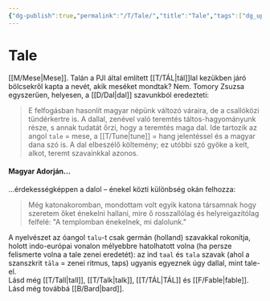 ```yaml
---
{"dg-publish":true,"permalink":"/T/Tale/","title":"Tale","tags":["dg_uploaded"],"created":"2023-10-25T05:22","updated":"2023-11-02T04:41"}
---
```



# Tale

[[M/Mese\|Mese]]. Talán a PJI által említett [[T/TÁL\|tál]]lal kezükben járó bölcsekről kapta a nevét, akik meséket mondtak? Nem.
Tomory Zsuzsa egyszerűen, helyesen, a [[D/Dal\|dal]] szavunkból eredezteti:  
> E felfogásban hasonlít magyar népünk változó váraira, de a csallóközi tündérkertre is. A dallal, zenével való teremtés táltos-hagyományunk része, s annak tudatát őrzi, hogy a teremtés maga dal. Ide tartozik az angol `tale` = mese, a [[T/Tune\|tune]] = hang jelentéssel és a magyar dana szó is. A dal elbeszélő költemény; ez utóbbi szó gyöke a kelt, alkot, teremt szavainkkal azonos.  

#### Magyar Adorján...

...érdekességképpen a dalol – énekel közti különbség okán felhozza:  
> Még katonakoromban, mondottam volt egyik katona társamnak hogy szeretem őket énekelni hallani, mire ő rosszallólag és helyreigazítólag felfelé: "A templomban énekelnek, mi dalolunk."  

A nyelvészet az óangol `talu`-t csak germán (holland) szavakkal rokonítja, holott indo-európai vonalon mélyebbre hatolhatott volna (ha persze felismerte volna a tale zenei eredetét): az ind `taal` és `tala` szavak (ahol a szanszkrit `tāla` = zenei ritmus, taps) ugyanis egyeznek úgy dallal, mint tale-el.  
Lásd még [[T/Tall\|tall]], [[T/Talk\|talk]], [[T/TÁL\|TÁL]] és [[F/Fable\|fable]]. Lásd még továbbá [[B/Bard\|bard]].  